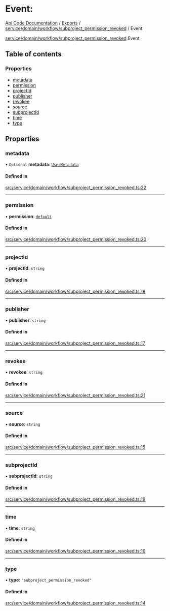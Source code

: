 # Event: 
 
[Api Code Documentation](../README.md) / [Exports](../modules.md) / [service/domain/workflow/subproject\_permission\_revoked](../modules/service_domain_workflow_subproject_permission_revoked.md) / Event

[service/domain/workflow/subproject\_permission\_revoked](../modules/service_domain_workflow_subproject_permission_revoked.md).Event

## Table of contents

### Properties

- [metadata](service_domain_workflow_subproject_permission_revoked.Event.md#metadata)
- [permission](service_domain_workflow_subproject_permission_revoked.Event.md#permission)
- [projectId](service_domain_workflow_subproject_permission_revoked.Event.md#projectid)
- [publisher](service_domain_workflow_subproject_permission_revoked.Event.md#publisher)
- [revokee](service_domain_workflow_subproject_permission_revoked.Event.md#revokee)
- [source](service_domain_workflow_subproject_permission_revoked.Event.md#source)
- [subprojectId](service_domain_workflow_subproject_permission_revoked.Event.md#subprojectid)
- [time](service_domain_workflow_subproject_permission_revoked.Event.md#time)
- [type](service_domain_workflow_subproject_permission_revoked.Event.md#type)

## Properties

### metadata

• `Optional` **metadata**: [`UserMetadata`](../modules/service_domain_metadata.md#usermetadata)

#### Defined in

[src/service/domain/workflow/subproject_permission_revoked.ts:22](https://github.com/openkfw/TruBudget/blob/3b9e793/api/src/service/domain/workflow/subproject_permission_revoked.ts#L22)

___

### permission

• **permission**: [`default`](../modules/authz_intents.md#default)

#### Defined in

[src/service/domain/workflow/subproject_permission_revoked.ts:20](https://github.com/openkfw/TruBudget/blob/3b9e793/api/src/service/domain/workflow/subproject_permission_revoked.ts#L20)

___

### projectId

• **projectId**: `string`

#### Defined in

[src/service/domain/workflow/subproject_permission_revoked.ts:18](https://github.com/openkfw/TruBudget/blob/3b9e793/api/src/service/domain/workflow/subproject_permission_revoked.ts#L18)

___

### publisher

• **publisher**: `string`

#### Defined in

[src/service/domain/workflow/subproject_permission_revoked.ts:17](https://github.com/openkfw/TruBudget/blob/3b9e793/api/src/service/domain/workflow/subproject_permission_revoked.ts#L17)

___

### revokee

• **revokee**: `string`

#### Defined in

[src/service/domain/workflow/subproject_permission_revoked.ts:21](https://github.com/openkfw/TruBudget/blob/3b9e793/api/src/service/domain/workflow/subproject_permission_revoked.ts#L21)

___

### source

• **source**: `string`

#### Defined in

[src/service/domain/workflow/subproject_permission_revoked.ts:15](https://github.com/openkfw/TruBudget/blob/3b9e793/api/src/service/domain/workflow/subproject_permission_revoked.ts#L15)

___

### subprojectId

• **subprojectId**: `string`

#### Defined in

[src/service/domain/workflow/subproject_permission_revoked.ts:19](https://github.com/openkfw/TruBudget/blob/3b9e793/api/src/service/domain/workflow/subproject_permission_revoked.ts#L19)

___

### time

• **time**: `string`

#### Defined in

[src/service/domain/workflow/subproject_permission_revoked.ts:16](https://github.com/openkfw/TruBudget/blob/3b9e793/api/src/service/domain/workflow/subproject_permission_revoked.ts#L16)

___

### type

• **type**: ``"subproject_permission_revoked"``

#### Defined in

[src/service/domain/workflow/subproject_permission_revoked.ts:14](https://github.com/openkfw/TruBudget/blob/3b9e793/api/src/service/domain/workflow/subproject_permission_revoked.ts#L14)

